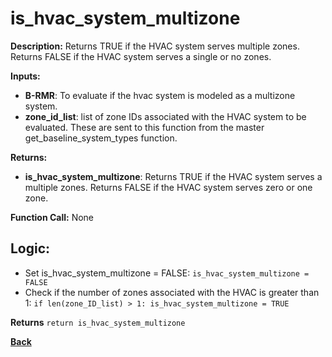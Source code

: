 # is_hvac_system_multizone  

**Description:** Returns TRUE if the HVAC system serves multiple zones. Returns FALSE if the HVAC system serves a single or no zones.   

**Inputs:**  
- **B-RMR**: To evaluate if the hvac system is modeled as a multizone system.   
- **zone_id_list**: list of zone IDs associated with the HVAC system to be evaluated. These are sent to this function from the master get_baseline_system_types function.

**Returns:**  
- **is_hvac_system_multizone**: Returns TRUE if the HVAC system serves a multiple zones. Returns FALSE if the HVAC system serves zero or one zone.   
 
**Function Call:** None  

## Logic:    
- Set is_hvac_system_multizone = FALSE: `is_hvac_system_multizone = FALSE`  
- Check if the number of zones associated with the HVAC is greater than 1: `if len(zone_ID_list) > 1: is_hvac_system_multizone = TRUE`  

**Returns** `return is_hvac_system_multizone`  

**[Back](../_toc.md)**
